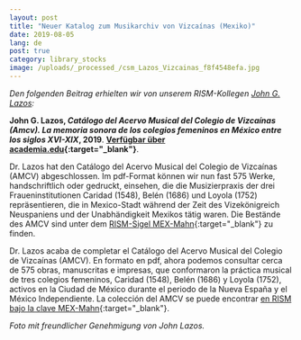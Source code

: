 ```yaml
---
layout: post
title: "Neuer Katalog zum Musikarchiv von Vizcaínas (Mexiko)"
date: 2019-08-05
lang: de
post: true
category: library_stocks
image: /uploads/_processed_/csm_Lazos_Vizcainas_f8f4548efa.jpg
---
```



_Den folgenden Beitrag erhielten wir von unserem RISM-Kollegen [John G. Lazos](/de/workgroups/mexico-dr-john-g-lazos/home.html):_

**John G. Lazos, _Catálogo del Acervo Musical del Colegio de Vizcaínas (Amcv). La memoria sonora de los colegios femeninos en México entre los siglos XVI-XIX_, 2019**. **[Verfügbar über academia.edu](https://www.academia.edu/39887044/Cat%C3%A1logo_del_Acervo_Musical_del_Colegio_de_Vizca%C3%ADnas_AMCV_La_memoria_sonora_de_los_colegios_femeninos_en_M%C3%A9xico_entre_los_siglos_XVI-XIX_Introducci%C3%B3n_en_espa%C3%B1ol_y_en_ingl%C3%A9s_){:target="_blank"}**.

Dr. Lazos hat den Catálogo del Acervo Musical del Colegio de Vizcaínas (AMCV) abgeschlossen. Im pdf-Format können wir nun fast 575 Werke, handschriftlich oder gedruckt, einsehen, die die Musizierpraxis der drei Fraueninstitutionen Caridad (1548), Belén (1686) und Loyola (1752) repräsentieren, die in Mexico-Stadt während der Zeit des Vizekönigreich Neuspaniens und der Unabhändigkeit Mexikos tätig waren. Die Bestände des AMCV sind unter dem [RISM-Sigel MEX-Mahn](https://opac.rism.info/metaopac/perma.do;jsessionid=FDDD5ED846191A980A3180E13DC1EC88.touch02?v=rism&q=-1%3d%22ks30080295%22){:target="_blank"} zu finden.

Dr. Lazos acaba de completar el Catálogo del Acervo Musical del Colegio de Vizcaínas (AMCV). En formato en pdf, ahora podemos consultar cerca de 575 obras, manuscritas e impresas, que conformaron la práctica musical de tres colegios femeninos, Caridad (1548), Belén (1686) y Loyola (1752), activos en la Ciudad de México durante el periodo de la Nueva España y el México Independiente. La colección del AMCV se puede encontrar [en RISM bajo la clave MEX-Mahn](https://opac.rism.info/metaopac/perma.do;jsessionid=FDDD5ED846191A980A3180E13DC1EC88.touch02?v=rism&q=-1%3d%22ks30080295%22&Language=es){:target="_blank"}.

_Foto mit freundlicher Genehmigung von John Lazos._

<script type="text/javascript">var switchTo5x=true;</script><script type="text/javascript" src="http://w.sharethis.com/button/buttons.js"></script><script type="text/javascript">stLight.options({publisher: "9b601438-1ce1-49d8-bfd7-9cff5df54c17", doNotHash: false, doNotCopy: false, hashAddressBar: false});</script>